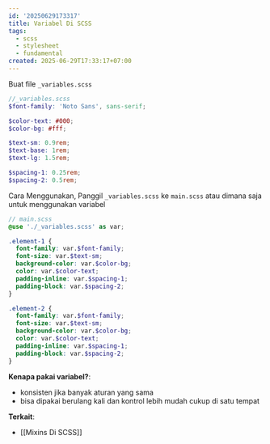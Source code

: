 ```yaml
---
id: '20250629173317'
title: Variabel Di SCSS
tags:
  - scss
  - stylesheet
  - fundamental
created: 2025-06-29T17:33:17+07:00
---
```


Buat file `_variables.scss`

```scss
//_variables.scss
$font-family: 'Noto Sans', sans-serif;

$color-text: #000;
$color-bg: #fff;

$text-sm: 0.9rem;
$text-base: 1rem;
$text-lg: 1.5rem;

$spacing-1: 0.25rem;
$spacing-2: 0.5rem;
```

Cara Menggunakan, Panggil `_variables.scss` ke `main.scss` atau dimana saja untuk menggunakan variabel

```scss
// main.scss
@use './_variables.scss' as var;

.element-1 {
  font-family: var.$font-family;
  font-size: var.$text-sm;
  background-color: var.$color-bg;
  color: var.$color-text;
  padding-inline: var.$spacing-1;
  padding-block: var.$spacing-2;
}

.element-2 {
  font-family: var.$font-family;
  font-size: var.$text-sm;
  background-color: var.$color-bg;
  color: var.$color-text;
  padding-inline: var.$spacing-1;
  padding-block: var.$spacing-2;
}
```

**Kenapa pakai variabel?**:

- konsisten jika banyak aturan yang sama
- bisa dipakai berulang kali dan kontrol lebih mudah cukup di satu tempat

**Terkait**:

- [[Mixins Di SCSS]]
